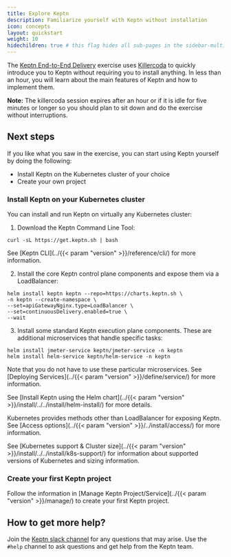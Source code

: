 ```yaml
---
title: Explore Keptn
description: Familiarize yourself with Keptn without installation
icon: concepts
layout: quickstart
weight: 10
hidechildren: true # this flag hides all sub-pages in the sidebar-multicard.html
---
```


The [Keptn End-to-End Delivery](https://killercoda.com/keptn/scenario/keptn-end-to-end-delivery) exercise
uses [Killercoda](https://killercoda.com/) to quickly introduce you to Keptn
without requiring you to install anything.
In less than an hour, you will learn about the main features of Keptn and how to implement them.

**Note:** The killercoda session expires after an hour or if it is idle for five minutes or longer
so you should plan to sit down and do the exercise without interruptions.

## Next steps

If you like what you saw in the exercise, you can start using Keptn yourself by doing the following:

* Install Keptn on the Kubernetes cluster of your choice
* Create your own project

### Install Keptn on your Kubernetes cluster

You can install and run Keptn on virtually any Kubernetes cluster:

1. Download the Keptn Command Line Tool:

```
curl -sL https://get.keptn.sh | bash
```

See [Keptn CLI](../{{< param "version" >}}/reference/cli/) for more information.

2. Install the core Keptn control plane components and expose them via a LoadBalancer:
```
helm install keptn keptn --repo=https://charts.keptn.sh \
-n keptn --create-namespace \
--set=apiGatewayNginx.type=LoadBalancer \
--set=continuousDelivery.enabled=true \
--wait
```

3. Install some standard Keptn execution plane components. These are additional microservices that handle specific tasks:

```
helm install jmeter-service keptn/jmeter-service -n keptn
helm install helm-service keptn/helm-service -n keptn
```

  Note that you do not have to use these particular microservices.
  See [Deploying Services](../{{< param "version" >}}/define/service/) for more information.

See [Install Keptn using the Helm chart](../{{< param "version" >}}/install/../../install/helm-install/)
for more details.

Kubernetes provides methods other than LoadBalancer for exposing Keptn.
See [Access options](../{{< param "version" >}}/../install/access/) for more information.

See [Kubernetes support & Cluster size](../{{< param "version" >}}/install/../../install/k8s-support/)
for information about supported versions of Kubernetes and sizing information.

### Create your first Keptn project

Follow the information in [Manage Keptn Project/Service](../{{< param "version" >}}/manage/)
to create your first Keptn project.

## How to get more help?

Join the [Keptn slack channel](https://slack.keptn.sh) for any questions that may arise.
Use the `#help` channel to ask questions and get help from the Keptn team.
